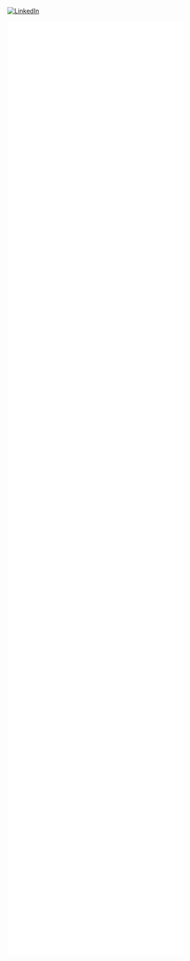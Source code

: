 [![LinkedIn](https://img.shields.io/badge/-LinkedIn-black.svg?style=for-the-badge&logo=linkedin&colorB=0a66c2)](https://www.linkedin.com/in/jhyahav/)

<img align="center" src="/github-metrics.svg" alt="Metrics" width="400">

<!-- 
</br>
[![jhyahav's top languages](https://github-readme-stats.vercel.app/api/top-langs/?username=jhyahav&langs_count=10&layout=compact&theme=github_dark)](https://github-readme-stats.vercel.app/api/top-langs/?username=jhyahav&langs_count=10&layout=compact&theme=github_dark)
</br>
[![jhyahav's GitHub Streak](http://github-readme-streak-stats.herokuapp.com?user=jhyahav&theme=github-dark)](https://git.io/streak-stats)

 [![Next][next.js]][next-url] [![React][react.js]][react-url] [![Firebase][firebase]][firebase-url] [![Node.js][node]][node-url] [![Three][three.js]][three-url] [![Puppeteer][puppeteer]][puppeteer-url]  [![Google Cloud Platform][gcp]][gcp-url] [![Sass][sass]][sass-url] [![Framer Motion][framer]][framer-url]

[next.js]: https://img.shields.io/badge/next.js-000000?style=for-the-badge&logo=nextdotjs&logoColor=white
[next-url]: https://nextjs.org/
[react.js]: https://img.shields.io/badge/React-20232A?style=for-the-badge&logo=react&logoColor=61DAFB
[react-url]: https://reactjs.org/
[three.js]: https://img.shields.io/badge/three.js-FFFFFF?style=for-the-badge&logo=threedotjs&logoColor=black
[three-url]: https://threejs.org/
[firebase]: https://img.shields.io/badge/Firebase-0396E5?style=for-the-badge&logo=firebase&logoColor=FFCA28
[firebase-url]: https://firebase.google.com/
[puppeteer]: https://img.shields.io/badge/Puppeteer-40B5A4?style=for-the-badge&logo=puppeteer&logoColor=FFFFFF
[puppeteer-url]: https://pptr.dev/
[sass]: https://img.shields.io/badge/Sass-CC6699?style=for-the-badge&logo=sass&logoColor=FFFFFF
[sass-url]: https://sass-lang.com/
[framer]: https://img.shields.io/badge/Framer-black?style=for-the-badge&logo=framer&logoColor=blue
[framer-url]: https://www.framer.com/motion/
[node]: https://img.shields.io/badge/Node.js-43853D?style=for-the-badge&logo=node.js&logoColor=white
[node-url]: https://nodejs.org/
[gcp]: https://img.shields.io/badge/GCP-4285F4?style=for-the-badge&logo=google-cloud&logoColor=white
[gcp-url]: https://cloud.google.com/
 -->
